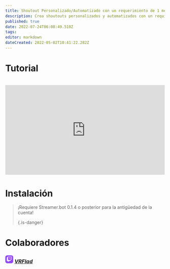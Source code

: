 ```yaml
---
title: Shoutout Personalizado/Automatizado con un requerimiento de 1 mes en la antigüedad de la cuenta (por VRFlad)
description: Crea shoutouts personalizados y automatizados con un requisito de mínimo de antigüedad de cuenta en Streamer.bot.
published: true
date: 2022-07-24T06:08:49.510Z
tags:
editor: markdown
dateCreated: 2022-05-02T10:41:22.282Z
---
```


# Tutorial
<br>
<iframe src="https://www.youtube.com/embed/oRIMafDpP-c" title="YouTube video player" frameborder="0" allow="accelerometer; autoplay; clipboard-write; encrypted-media; gyroscope; picture-in-picture; fullscreen" allow fullscreen style="border: none; max-width: 100%; width: 100%; aspect-ratio: 16/9;"></iframe>


# Instalación
> ¡Requiere Streamer.bot 0.1.4 o posterior para la antigüedad de la cuenta! 
> 
> {.is-danger}
# Colaboradores

### <img src="/logos/twitch-6860918_1280.png" height=25></img> [*VRFlad*](https://www.twitch.tv/VRFlad)